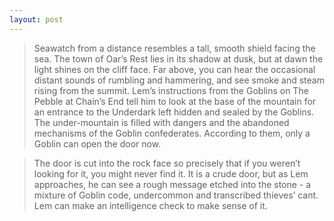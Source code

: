 ```yaml
---
layout: post
---
```


>Seawatch from a distance resembles a tall, smooth shield facing the sea. The town of Oar’s Rest lies in its shadow at dusk, but at dawn the light shines on the cliff face. Far above, you can hear the occasional distant sounds of rumbling and hammering, and see smoke and steam rising from the summit. Lem’s instructions from the Goblins on The Pebble at Chain’s End tell him to look at the base of the mountain for an entrance to the Underdark left hidden and sealed by the Goblins. The under-mountain is filled with dangers and the abandoned mechanisms of the Goblin confederates. According to them, only a Goblin can open the door now. 

>The door is cut into the rock face so precisely that if you weren’t looking for it, you might never find it. It is a crude door, but as Lem approaches, he can see a rough message etched into the stone - a mixture of Goblin code, undercommon and transcribed thieves’ cant. Lem can make an intelligence check to make sense of it. 
